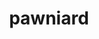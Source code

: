 ---
id: 624
title: pawniard
types: [dark,steel]
image: https://raw.githubusercontent.com/PokeAPI/sprites/master/sprites/pokemon/624.png
---
